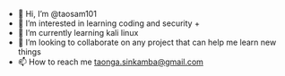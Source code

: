 - 👋 Hi, I’m @taosam101
- 👀 I’m interested in learning coding and security +
- 🌱 I’m currently learning kali linux
- 💞️ I’m looking to collaborate on any project that can help me learn new things
- 📫 How to reach me taonga.sinkamba@gmail.com

<!---
taosam101/taosam101 is a ✨ special ✨ repository because its `README.md` (this file) appears on your GitHub profile.
You can click the Preview link to take a look at your changes.
--->
